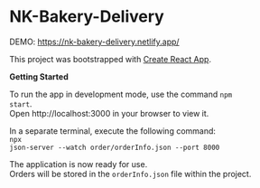 # NK-Bakery-Delivery
DEMO: https://nk-bakery-delivery.netlify.app/

This project was bootstrapped with <a href="https://github.com/facebook/create-react-app">Create React App</a>.

<b>Getting Started</b><br>

To run the app in development mode, use the command <code>npm start</code>.<br>
Open http://localhost:3000 in your browser to view it.<br>

In a separate terminal, execute the following command:<br>
<code>npx json-server --watch order/orderInfo.json --port 8000</code><br>

The application is now ready for use.<br>
Orders will be stored in the <code>orderInfo.json</code> file within the project.
